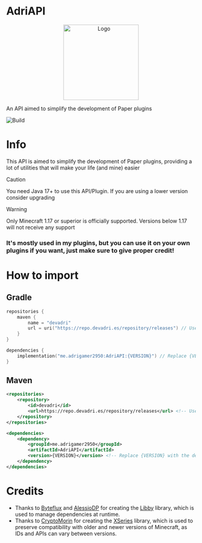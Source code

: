 # AdriAPI

<!--suppress HtmlDeprecatedAttribute -->
<p align="center">
    <img src="https://avatars.githubusercontent.com/u/58531641?v=4" height="200" alt="Logo" />
</p>

An API aimed to simplify the development of Paper plugins

![Build](https://github.com/Adrigamer2950/AdriAPI/actions/workflows/build.yml/badge.svg)

# Info

This API is aimed to simplify the development of Paper plugins,
providing a lot of utilities that will make your life (and mine) easier

> [!CAUTION]
> You need Java 17+ to use this API/Plugin. If you are using a lower version consider upgrading

> [!WARNING]
> Only Minecraft 1.17 or superior is officially supported. Versions below 1.17 will not receive any support

### It's mostly used in my plugins, but you can use it on your own plugins if you want, just make sure to give proper credit!

# How to import

## Gradle

````kotlin
repositories {
    maven {
        name = "devadri"
        url = uri("https://repo.devadri.es/repository/releases") // Use dev repository for beta builds
    }
}

dependencies {
    implementation("me.adrigamer2950:AdriAPI:{VERSION}") // Replace {VERSION} with the desired version
}
````

## Maven

```xml
<repositories>
    <repository>
        <id>devadri</id>
        <url>https://repo.devadri.es/repository/releases</url> <!-- Use dev repository for beta builds -->
    </repository>
</repositories>

<dependencies>
    <dependency>
        <groupId>me.adrigamer2950</groupId>
        <artifactId>AdriAPI</artifactId>
        <version>{VERSION}</version> <!-- Replace {VERSION} with the desired version -->
    </dependency>
</dependencies>
```

# Credits
- Thanks to [Byteflux](https://github.com/Byteflux) and [AlessioDP](https://github.com/AlessioDP)
  for creating the [Libby](https://github.com/AlessioDP/libby/tree/gradle) library, which is used to manage
  dependencies at runtime.
- Thanks to [CryptoMorin](https://github.com/CryptoMorin) for creating the [XSeries](https://github.com/CryptoMorin/XSeries) library,
  which is used to preserve compatibility with older and newer versions of Minecraft, as IDs and APIs can vary
  between versions.